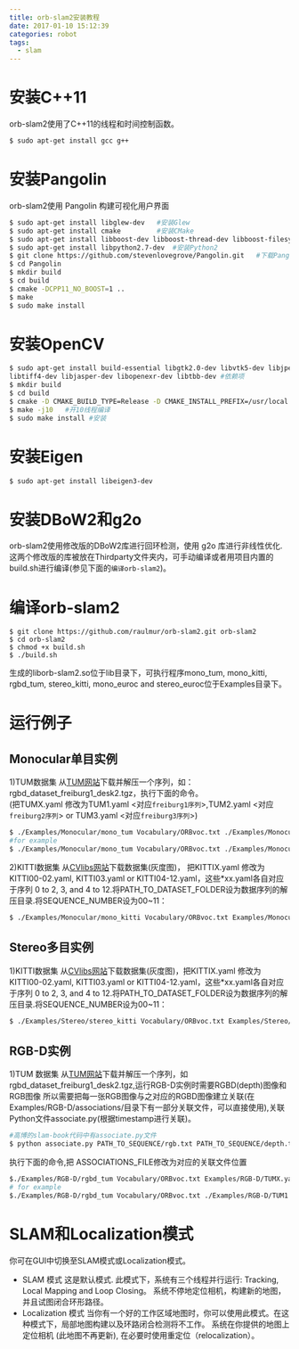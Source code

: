 ```yaml
---
title: orb-slam2安装教程
date: 2017-01-10 15:12:39
categories: robot
tags:
  - slam
---
```



# 安装C++11
orb-slam2使用了C++11的线程和时间控制函数。 
```bash
$ sudo apt-get install gcc g++  
```
# 安装Pangolin
orb-slam2使用 Pangolin 构建可视化用户界面  
```bash
$ sudo apt-get install libglew-dev   #安装Glew  
$ sudo apt-get install cmake         #安装CMake  
$ sudo apt-get install libboost-dev libboost-thread-dev libboost-filesystem-dev  #安装Boost
$ sudo apt-get install libpython2.7-dev  #安装Python2 
$ git clone https://github.com/stevenlovegrove/Pangolin.git   #下载Pangolin
$ cd Pangolin  
$ mkdir build  
$ cd build  
$ cmake -DCPP11_NO_BOOST=1 ..  
$ make  
$ sudo make install
```
<!--more-->
# 安装OpenCV
```bash
$ sudo apt-get install build-essential libgtk2.0-dev libvtk5-dev libjpeg-dev 
libtiff4-dev libjasper-dev libopenexr-dev libtbb-dev #依赖项
$ mkdir build
$ cd build
$ cmake -D CMAKE_BUILD_TYPE=Release -D CMAKE_INSTALL_PREFIX=/usr/local ..
$ make -j10   #开10线程编译
$ sudo make install #安装
```

# 安装Eigen
``` bash
$ sudo apt-get install libeigen3-dev  
```

# 安装DBoW2和g2o
  orb-slam2使用修改版的DBoW2库进行回环检测，使用 g2o 库进行非线性优化.  
  这两个修改版的库被放在Thirdparty文件夹内，可手动编译或者用项目内置的build.sh进行编译(参见下面的`编译orb-slam2`)。 
  
# 编译orb-slam2
```
$ git clone https://github.com/raulmur/orb-slam2.git orb-slam2  
$ cd orb-slam2  
$ chmod +x build.sh  
$ ./build.sh  
```
生成的liborb-slam2.so位于lib目录下，可执行程序mono_tum, mono_kitti, rgbd_tum, stereo_kitti, mono_euroc and stereo_euroc位于Examples目录下。
#  运行例子
## Monocular单目实例
1)TUM数据集
从[TUM网站](http://vision.in.tum.de/data/datasets/rgbd-dataset/download)下载并解压一个序列，如：rgbd_dataset_freiburg1_desk2.tgz，执行下面的命令。  
(把TUMX.yaml 修改为TUM1.yaml <对应`freiburg1序列`>,TUM2.yaml <对应`freiburg2序列`> or TUM3.yaml <对应`freiburg3序列`>)  
```bash
$ ./Examples/Monocular/mono_tum Vocabulary/ORBvoc.txt ./Examples/Monocular/TUMX.yaml PATH_TO_SEQUENCE_FOLDER   
#for example
$ ./Examples/Monocular/mono_tum Vocabulary/ORBvoc.txt ./Examples/Monocular/TUM1.yaml ../tum_data/rgbd_dataset_freiburg1_desk2/
```
2)KITTI数据集
从[CVlibs网站]( http://www.cvlibs.net/datasets/kitti/eval_odometry.php)下载数据集(灰度图)， 把KITTIX.yaml  修改为 KITTI00-02.yaml, KITTI03.yaml or KITTI04-12.yaml，这些*xx.yaml各自对应于序列 0 to 2, 3, and 4 to 12.将PATH_TO_DATASET_FOLDER设为数据序列的解压目录.将SEQUENCE_NUMBER设为00~11： 
```bash
$ ./Examples/Monocular/mono_kitti Vocabulary/ORBvoc.txt Examples/Monocular/KITTIX.yaml PATH_TO_DATASET_FOLDER/dataset/sequences/SEQUENCE_NUMBER
```

## Stereo多目实例
1)KITTI数据集
从[CVlibs网站]( http://www.cvlibs.net/datasets/kitti/eval_odometry.php)下载数据集(灰度图)，把KITTIX.yaml  修改为 KITTI00-02.yaml, KITTI03.yaml or KITTI04-12.yaml，这些*xx.yaml各自对应于序列 0 to 2, 3, and 4 to 12.将PATH_TO_DATASET_FOLDER设为数据序列的解压目录.将SEQUENCE_NUMBER设为00~11：
```bash
$ ./Examples/Stereo/stereo_kitti Vocabulary/ORBvoc.txt Examples/Stereo/KITTIX.yaml PATH_TO_DATASET_FOLDER/dataset/sequences/SEQUENCE_NUMBER
```


## RGB-D实例
1)TUM 数据集
从[TUM网站](http://vision.in.tum.de/data/datasets/rgbd-dataset/download)下载并解压一个序列，如rgbd_dataset_freiburg1_desk2.tgz,运行RGB-D实例时需要RGBD(depth)图像和RGB图像
所以需要把每一张RGB图像与之对应的RGBD图像建立关联(在Examples/RGB-D/associations/目录下有一部分关联文件，可以直接使用),关联Python文件associate.py(根据timestamp进行关联)。       
```bash
#高博的slam-book代码中有associate.py文件
$ python associate.py PATH_TO_SEQUENCE/rgb.txt PATH_TO_SEQUENCE/depth.txt > associations.txt  
```

执行下面的命令,把 ASSOCIATIONS_FILE修改为对应的关联文件位置
```bash
$./Examples/RGB-D/rgbd_tum Vocabulary/ORBvoc.txt Examples/RGB-D/TUMX.yaml PATH_TO_SEQUENCE_FOLDER ASSOCIATIONS_FILE  
# for example  
$./Examples/RGB-D/rgbd_tum Vocabulary/ORBvoc.txt ./Examples/RGB-D/TUM1.yaml  ../tum-data/rgbd_dataset_freiburg1_desk2/ ./Examples/RGB-D/associations/fr1_desk2.txt   
```

# SLAM和Localization模式
你可在GUI中切换至SLAM模式或Localization模式。
* SLAM 模式
    这是默认模式. 此模式下，系统有三个线程并行运行: Tracking, Local Mapping and Loop Closing。 
    系统不停地定位相机，构建新的地图，并且试图闭合环形路径。
* Localization 模式
    当你有一个好的工作区域地图时，你可以使用此模式。在这种模式下，局部地图构建以及环路闭合检测将不工作。 
    系统在你提供的地图上定位相机 (此地图不再更新), 在必要时使用重定位（relocalization）。
